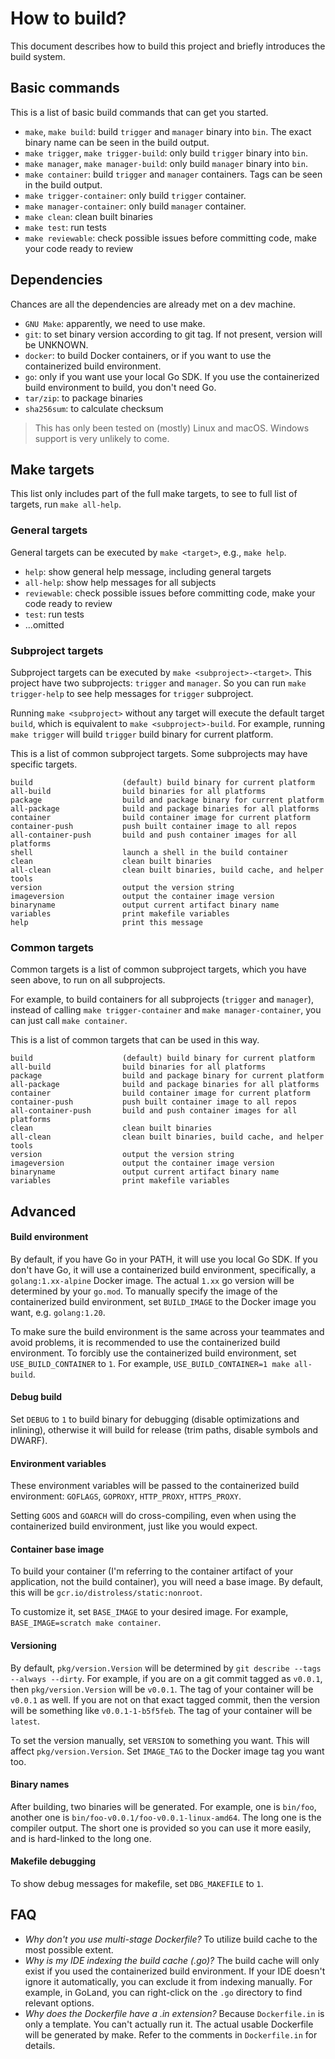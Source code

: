 # How to build?

This document describes how to build this project and briefly introduces the build system.

## Basic commands

This is a list of basic build commands that can get you started.

- `make`, `make build`: build `trigger` and `manager` binary into `bin`. The exact binary name can be seen in the build output.
- `make trigger`, `make trigger-build`: only build `trigger` binary into `bin`.
- `make manager`, `make manager-build`: only build `manager` binary into `bin`.
- `make container`: build `trigger` and `manager` containers. Tags can be seen in the build output.
- `make trigger-container`: only build `trigger` container.
- `make manager-container`: only build `manager` container.
- `make clean`: clean built binaries
- `make test`: run tests
- `make reviewable`: check possible issues before committing code, make your code ready to review

## Dependencies

Chances are all the dependencies are already met on a dev machine.

- `GNU Make`: apparently, we need to use make.
- `git`: to set binary version according to git tag. If not present, version will be UNKNOWN.
- `docker`: to build Docker containers, or if you want to use the containerized build environment.
- `go`: only if you want use your local Go SDK. If you use the containerized build environment to build, you don't need Go.
- `tar/zip`: to package binaries
- `sha256sum`: to calculate checksum

> This has only been tested on (mostly) Linux and macOS. Windows support is very unlikely to come.

## Make targets

This list only includes part of the full make targets, to see to full list of targets, run `make all-help`.

### General targets

General targets can be executed by `make <target>`, e.g., `make help`.

- `help`: show general help message, including general targets
- `all-help`: show help messages for all subjects
- `reviewable`: check possible issues before committing code, make your code ready to review
- `test`: run tests
- ...omitted

### Subproject targets

Subproject targets can be executed by `make <subproject>-<target>`. This project have two subprojects: `trigger` and `manager`. So you can run `make trigger-help` to see help messages for `trigger` subproject.

Running `make <subproject>` without any target will execute the default target `build`, which is equivalent to `make <subproject>-build`. For example, running `make trigger` will build `trigger` build binary for current platform.

This is a list of common subproject targets. Some subprojects may have specific targets.


```
build                    (default) build binary for current platform
all-build                build binaries for all platforms
package                  build and package binary for current platform
all-package              build and package binaries for all platforms
container                build container image for current platform
container-push           push built container image to all repos
all-container-push       build and push container images for all platforms
shell                    launch a shell in the build container
clean                    clean built binaries
all-clean                clean built binaries, build cache, and helper tools
version                  output the version string
imageversion             output the container image version
binaryname               output current artifact binary name
variables                print makefile variables
help                     print this message
```

### Common targets

Common targets is a list of common subproject targets, which you have seen above, to run on all subprojects.

For example, to build containers for all subprojects (`trigger` and `manager`), instead of calling `make trigger-container` and `make manager-container`, you can just call `make container`.

This is a list of common targets that can be used in this way.

```
build                    (default) build binary for current platform
all-build                build binaries for all platforms
package                  build and package binary for current platform
all-package              build and package binaries for all platforms
container                build container image for current platform
container-push           push built container image to all repos
all-container-push       build and push container images for all platforms
clean                    clean built binaries
all-clean                clean built binaries, build cache, and helper tools
version                  output the version string
imageversion             output the container image version
binaryname               output current artifact binary name
variables                print makefile variables
```

## Advanced

#### Build environment

By default, if you have Go in your PATH, it will use you local Go SDK. If you don't have Go, it will use a containerized build environment, specifically, a `golang:1.xx-alpine` Docker image. The actual `1.xx` go version will be determined by your `go.mod`. To manually specify the image of the containerized build environment, set `BUILD_IMAGE` to the Docker image you want, e.g. `golang:1.20`.

To make sure the build environment is the same across your teammates and avoid problems, it is recommended to use the containerized build environment. To forcibly use the containerized build environment, set `USE_BUILD_CONTAINER` to `1`. For example, `USE_BUILD_CONTAINER=1 make all-build`.

#### Debug build

Set `DEBUG` to `1` to build binary for debugging (disable optimizations and inlining), otherwise it will build for release (trim paths, disable symbols and DWARF).

#### Environment variables

These environment variables will be passed to the containerized build environment: `GOFLAGS`, `GOPROXY`, `HTTP_PROXY`, `HTTPS_PROXY`.

Setting `GOOS` and `GOARCH` will do cross-compiling, even when using the containerized build environment, just like you would expect.

#### Container base image

To build your container (I'm referring to the container artifact of your application, not the build container), you will need a base image. By default, this will be `gcr.io/distroless/static:nonroot`.

To customize it, set `BASE_IMAGE` to your desired image. For example, `BASE_IMAGE=scratch make container`.

#### Versioning

By default, `pkg/version.Version` will be determined by `git describe --tags --always --dirty`. For example, if you are on a git commit tagged as `v0.0.1`, then `pkg/version.Version` will be `v0.0.1`. The tag of your container will be `v0.0.1` as well. If you are not on that exact tagged commit, then the version will be something like `v0.0.1-1-b5f5feb`. The tag of your container will be `latest`.

To set the version manually, set `VERSION` to something you want. This will affect `pkg/version.Version`. Set `IMAGE_TAG` to the Docker image tag you want too.

#### Binary names

After building, two binaries will be generated. For example, one is `bin/foo`, another one is `bin/foo-v0.0.1/foo-v0.0.1-linux-amd64`. The long one is the compiler output. The short one is provided so you can use it more easily, and is hard-linked to the long one.

#### Makefile debugging

To show debug messages for makefile, set `DBG_MAKEFILE` to `1`.

## FAQ

- *Why don't you use multi-stage Dockerfile?* To utilize build cache to the most possible extent.
- *Why is my IDE indexing the build cache (.go)?* The build cache will only exist if you used the containerized build environment. If your IDE doesn't ignore it automatically, you can exclude it from indexing manually. For example, in GoLand, you can right-click on the `.go` directory to find relevant options.
- *Why does the Dockerfile have a .in extension?* Because `Dockerfile.in` is only a template. You can't actually run it. The actual usable Dockerfile will be generated by make. Refer to the comments in `Dockerfile.in` for details.
